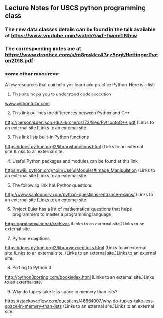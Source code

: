 ## Lecture Notes for USCS python programming class
### The new data classes details can be found in the talk available at https://www.youtube.com/watch?v=T-TwcmT6Rcw
### The corresponding notes are at https://www.dropbox.com/s/m8pwkkz43qz5pgt/HettingerPycon2018.pdf 

### some other resources:
A few resources that can help you learn and practice Python. Here is a list:

1) This site helps you to understand code execution

 www.pythontutor.com

2) This link outlines the differences between Python and C++

 http://personal.denison.edu/~krone/cs173/files/PythontoC++.pdf (Links to an external site.)Links to an external site.

3) This link lists built-in Python functions

 https://docs.python.org/2/library/functions.html (Links to an external site.)Links to an external site.

4) Useful Python packages and modules can be found at this link

 https://wiki.python.org/moin/UsefulModules#Image_Manipulation (Links to an external site.)Links to an external site.

5) The following link has Python questions

 http://www.sanfoundry.com/python-questions-entrance-exams/ (Links to an external site.)Links to an external site.

6) Project Euler has a list of mathematical questions that helps programmers to master a programming language

 https://projecteuler.net/archives (Links to an external site.)Links to an external site.

7) Python exceptions

https://docs.python.org/2/library/exceptions.html (Links to an external site.)Links to an external site. (Links to an external site.)Links to an external site.

8) Porting to Python 3

http://python3porting.com/bookindex.html (Links to an external site.)Links to an external site.

9) Why do tuples take less space in memory than lists?

https://stackoverflow.com/questions/46664007/why-do-tuples-take-less-space-in-memory-than-lists (Links to an external site.)Links to an external site.
